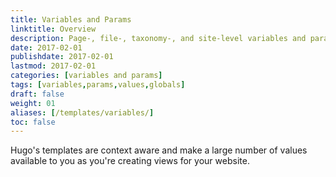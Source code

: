 ```yaml
---
title: Variables and Params
linktitle: Overview
description: Page-, file-, taxonomy-, and site-level variables and parameters available in templates.
date: 2017-02-01
publishdate: 2017-02-01
lastmod: 2017-02-01
categories: [variables and params]
tags: [variables,params,values,globals]
draft: false
weight: 01
aliases: [/templates/variables/]
toc: false
---
```


Hugo's templates are context aware and make a large number of values available to you as you're creating views for your website.

[Go templates]: /templates/go-templates/ "Understand context in Go templates by learning the language's fundamental templating functions."